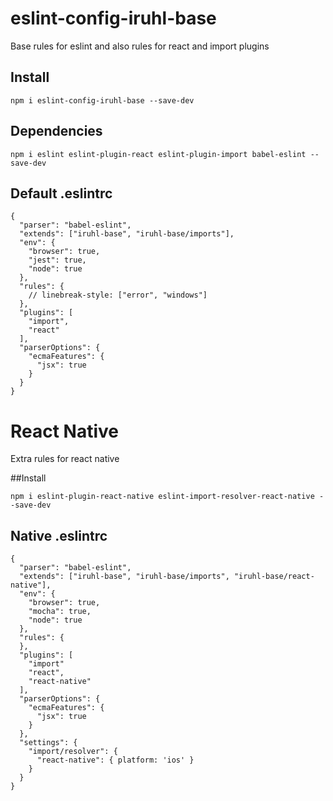 # eslint-config-iruhl-base
Base rules for eslint and also rules for react and import plugins

## Install

```
npm i eslint-config-iruhl-base --save-dev

```

## Dependencies
```
npm i eslint eslint-plugin-react eslint-plugin-import babel-eslint --save-dev

```
## Default .eslintrc

```
{
  "parser": "babel-eslint",
  "extends": ["iruhl-base", "iruhl-base/imports"],
  "env": {
    "browser": true,
    "jest": true,
    "node": true
  },
  "rules": {
    // linebreak-style: ["error", "windows"]
  },
  "plugins": [
    "import",
    "react"
  ],
  "parserOptions": {
    "ecmaFeatures": {
      "jsx": true
    }
  }
}
```

# React Native
Extra rules for react native

##Install

```
npm i eslint-plugin-react-native eslint-import-resolver-react-native --save-dev

```

## Native .eslintrc

```
{
  "parser": "babel-eslint",
  "extends": ["iruhl-base", "iruhl-base/imports", "iruhl-base/react-native"],
  "env": {
    "browser": true,
    "mocha": true,
    "node": true
  },
  "rules": {
  },
  "plugins": [
    "import"
    "react",
    "react-native"
  ],
  "parserOptions": {
    "ecmaFeatures": {
      "jsx": true
    }
  },
  "settings": {
    "import/resolver": {
      "react-native": { platform: 'ios' }
    }
  }
}
```
